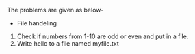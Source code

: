 The problems are given as below-

- File handeling
1) Check if numbers from 1-10 are odd or even and put in a file.
2) Write hello to a file named myfile.txt
